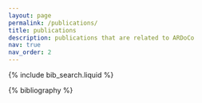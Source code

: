 ```yaml
---
layout: page
permalink: /publications/
title: publications
description: publications that are related to ARDoCo
nav: true
nav_order: 2
---
```


<!-- _pages/publications.md -->

<!-- Bibsearch Feature -->

{% include bib_search.liquid %}

<div class="publications">

{% bibliography %}

</div>

